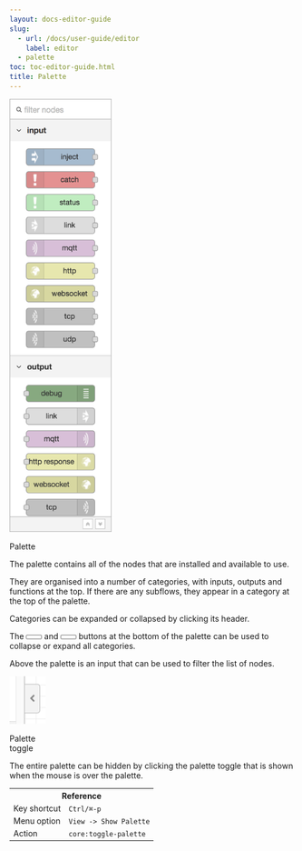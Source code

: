 ```yaml
---
layout: docs-editor-guide
slug:
  - url: /docs/user-guide/editor
    label: editor
  - palette
toc: toc-editor-guide.html
title: Palette
---
```


<div style="width: 180px" class="figure align-right">
  <img src="../images/editor-palette.png" alt="Palette">
  <p class="caption">Palette</p>
</div>

The palette contains all of the nodes that are installed and available to use.

They are organised into a number of categories, with inputs, outputs and functions
at the top. If there are any subflows, they appear in a category at the top of
the palette.

Categories can be expanded or collapsed by clicking its header.

The <i style="font-size: 0.8em; border-radius: 2px; display:inline-block;text-align:center; width: 20px; color: #777; border: 1px solid #777; padding: 3px;" class="fa fa-angle-double-up"></i> and
<i style="font-size: 0.8em; border-radius: 2px; display:inline-block;text-align:center; width: 20px; color: #777; border: 1px solid #777; padding: 3px;" class="fa fa-angle-double-down"></i>
buttons at the bottom of the palette can be used to collapse or expand all categories.

Above the palette is an input that can be used to filter the list of nodes.


<div  style="width: 64px"  class="figure align-left">
  <img src="../images/editor-palette-toggle.png" alt="Palette toggle">
  <p class="caption">Palette toggle</p>
</div>

The entire palette can be hidden by clicking the palette toggle that is shown when
the mouse is over the palette.

<table class="action-ref inline">
 <tr><th colspan="2">Reference</th></tr>
 <tr><td>Key shortcut</td><td><code>Ctrl/⌘-p</code></td></tr>
 <tr><td>Menu option</td><td><code>View -&gt; Show Palette</code></td></tr>
 <tr><td>Action</td><td><code>core:toggle-palette</code></td></tr>
</table>
